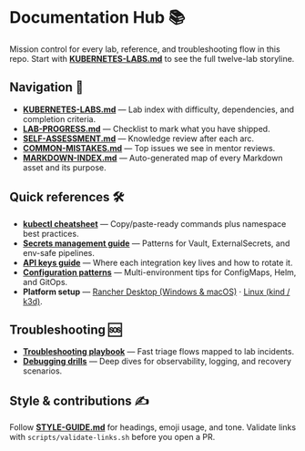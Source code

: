 # Documentation Hub 📚

Mission control for every lab, reference, and troubleshooting flow in this repo. Start with **[KUBERNETES-LABS.md](KUBERNETES-LABS.md)** to see the full twelve-lab storyline.

## Navigation 🧭

- **[KUBERNETES-LABS.md](KUBERNETES-LABS.md)** — Lab index with difficulty, dependencies, and completion criteria.
- **[LAB-PROGRESS.md](learning/LAB-PROGRESS.md)** — Checklist to mark what you have shipped.
- **[SELF-ASSESSMENT.md](learning/SELF-ASSESSMENT.md)** — Knowledge review after each arc.
- **[COMMON-MISTAKES.md](learning/COMMON-MISTAKES.md)** — Top issues we see in mentor reviews.
- **[MARKDOWN-INDEX.md](MARKDOWN-INDEX.md)** — Auto-generated map of every Markdown asset and its purpose.

## Quick references 🛠️

- **[kubectl cheatsheet](reference/kubectl-cheatsheet.md)** — Copy/paste-ready commands plus namespace best practices.
- **[Secrets management guide](reference/secrets-management.md)** — Patterns for Vault, ExternalSecrets, and env-safe pipelines.
- **[API keys guide](reference/api-keys-guide.md)** — Where each integration key lives and how to rotate it.
- **[Configuration patterns](reference/configuration-patterns.md)** — Multi-environment tips for ConfigMaps, Helm, and GitOps.
- **Platform setup** — [Rancher Desktop (Windows & macOS)](setup/rancher-desktop.md) · [Linux (kind / k3d)](setup/linux-kind-k3d.md).

## Troubleshooting 🆘

- **[Troubleshooting playbook](troubleshooting/troubleshooting.md)** — Fast triage flows mapped to lab incidents.
- **[Debugging drills](troubleshooting/debugging.md)** — Deep dives for observability, logging, and recovery scenarios.

## Style & contributions ✍️

Follow **[STYLE-GUIDE.md](STYLE-GUIDE.md)** for headings, emoji usage, and tone. Validate links with `scripts/validate-links.sh` before you open a PR.
